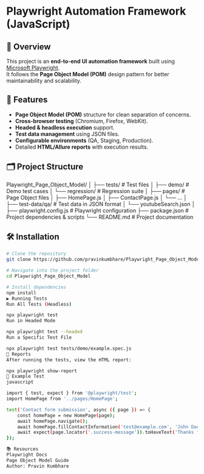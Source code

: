 # Playwright Automation Framework (JavaScript)

## 📌 Overview
This project is an **end-to-end UI automation framework** built using [Microsoft Playwright](https://playwright.dev/).  
It follows the **Page Object Model (POM)** design pattern for better maintainability and scalability.

## 🚀 Features
- **Page Object Model (POM)** structure for clean separation of concerns.
- **Cross-browser testing** (Chromium, Firefox, WebKit).
- **Headed & headless execution** support.
- **Test data management** using JSON files.
- **Configurable environments** (QA, Staging, Production).
- Detailed **HTML/Allure reports** with execution results.

## 🗂 Project Structure
Playwright_Page_Object_Model/
│
├── tests/ # Test files
│ ├── demo/ # Demo test cases
│ └── regression/ # Regression suite
│
├── pages/ # Page Object files
│ ├── HomePage.js
│ ├── ContactPage.js
│ └── ...
│
├── test-data/qa/ # Test data in JSON format
│ └── youtubeSearch.json
│
├── playwright.config.js # Playwright configuration
├── package.json # Project dependencies & scripts
└── README.md # Project documentation

## 🛠 Installation
```bash
# Clone the repository
git clone https://github.com/pravinkumbhare/Playwright_Page_Object_Model.git

# Navigate into the project folder
cd Playwright_Page_Object_Model

# Install dependencies
npm install
▶ Running Tests
Run All Tests (Headless)

npx playwright test
Run in Headed Mode

npx playwright test --headed
Run a Specific Test File

npx playwright test tests/demo/example.spec.js
📄 Reports
After running the tests, view the HTML report:

npx playwright show-report
🧪 Example Test
javascript

import { test, expect } from '@playwright/test';
import HomePage from '../pages/HomePage';

test('Contact form submission', async ({ page }) => {
    const homePage = new HomePage(page);
    await homePage.navigate();
    await homePage.fillContactInformation('test@example.com', 'John Doe', 'Hello!');
    await expect(page.locator('.success-message')).toHaveText('Thanks for the message!!');
});

📚 Resources
Playwright Docs
Page Object Model Guide
Author: Pravin Kumbhare

